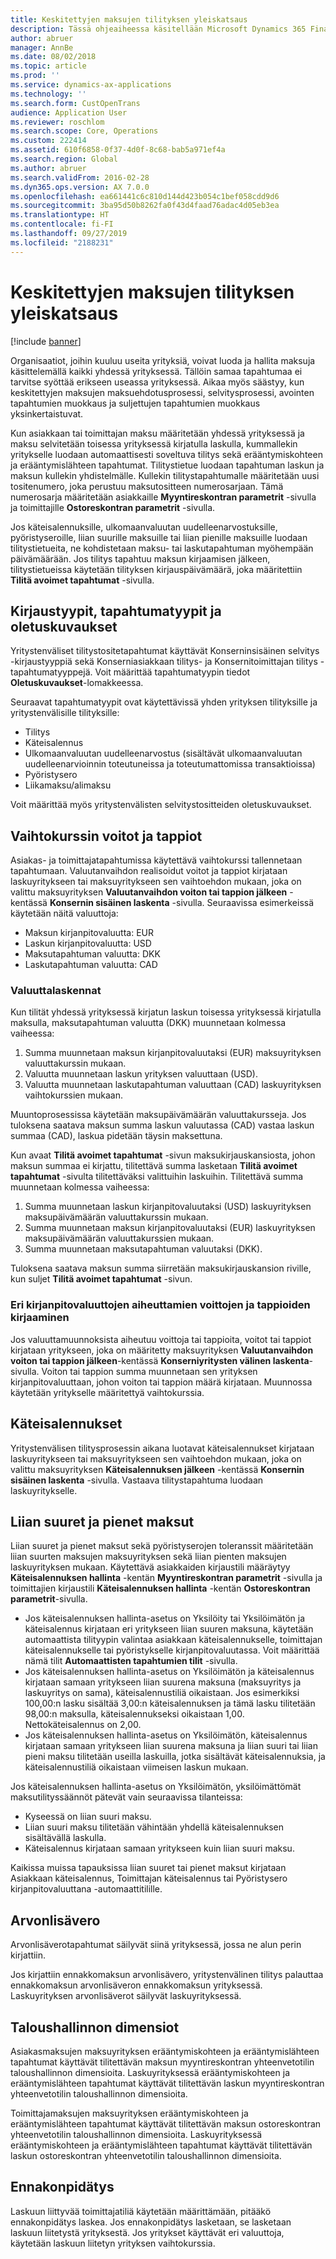 ```yaml
---
title: Keskitettyjen maksujen tilityksen yleiskatsaus
description: Tässä ohjeaiheessa käsitellään Microsoft Dynamics 365 Financen keskitettyjen maksujen tilitystä.
author: abruer
manager: AnnBe
ms.date: 08/02/2018
ms.topic: article
ms.prod: ''
ms.service: dynamics-ax-applications
ms.technology: ''
ms.search.form: CustOpenTrans
audience: Application User
ms.reviewer: roschlom
ms.search.scope: Core, Operations
ms.custom: 222414
ms.assetid: 610f6858-0f37-4d0f-8c68-bab5a971ef4a
ms.search.region: Global
ms.author: abruer
ms.search.validFrom: 2016-02-28
ms.dyn365.ops.version: AX 7.0.0
ms.openlocfilehash: ea661441c6c810d144d423b054c1bef058cdd9d6
ms.sourcegitcommit: 3ba95d50b8262fa0f43d4faad76adac4d05eb3ea
ms.translationtype: HT
ms.contentlocale: fi-FI
ms.lasthandoff: 09/27/2019
ms.locfileid: "2188231"
---
```

# <a name="settlement-overview-for-centralized-payments"></a>Keskitettyjen maksujen tilityksen yleiskatsaus

[!include [banner](../includes/banner.md)]

Organisaatiot, joihin kuuluu useita yrityksiä, voivat luoda ja hallita maksuja käsittelemällä kaikki yhdessä yrityksessä. Tällöin samaa tapahtumaa ei tarvitse syöttää erikseen useassa yrityksessä. Aikaa myös säästyy, kun keskitettyjen maksujen maksuehdotusprosessi, selvitysprosessi, avointen tapahtumien muokkaus ja suljettujen tapahtumien muokkaus yksinkertaistuvat. 

Kun asiakkaan tai toimittajan maksu määritetään yhdessä yrityksessä ja maksu selvitetään toisessa yrityksessä kirjatulla laskulla, kummallekin yritykselle luodaan automaattisesti soveltuva tilitys sekä erääntymiskohteen ja erääntymislähteen tapahtumat. Tilitystietue luodaan tapahtuman laskun ja maksun kullekin yhdistelmälle. Kullekin tilitystapahtumalle määritetään uusi tositenumero, joka perustuu maksutositteen numerosarjaan. Tämä numerosarja määritetään asiakkaille **Myyntireskontran parametrit** -sivulla ja toimittajille **Ostoreskontran parametrit** -sivulla. 

Jos käteisalennuksille, ulkomaanvaluutan uudelleenarvostuksille, pyöristyseroille, liian suurille maksuille tai liian pienille maksuille luodaan tilitystietueita, ne kohdistetaan maksu- tai laskutapahtuman myöhempään päivämäärään. Jos tilitys tapahtuu maksun kirjaamisen jälkeen, tilitystietueissa käytetään tilityksen kirjauspäivämäärä, joka määritettiin **Tilitä avoimet tapahtumat** -sivulla.

## <a name="posting-types-transaction-types-and-default-descriptions"></a>Kirjaustyypit, tapahtumatyypit ja oletuskuvaukset

Yritystenväliset tilitystositetapahtumat käyttävät Konserninsisäinen selvitys -kirjaustyyppiä sekä Konserniasiakkaan tilitys- ja Konsernitoimittajan tilitys -tapahtumatyyppejä. Voit määrittää tapahtumatyypin tiedot **Oletuskuvaukset**-lomakkeessa. 

Seuraavat tapahtumatyypit ovat käytettävissä yhden yrityksen tilityksille ja yritystenvälisille tilityksille:

-   Tilitys
-   Käteisalennus
-   Ulkomaanvaluutan uudelleenarvostus (sisältävät ulkomaanvaluutan uudelleenarvioinnin toteutuneissa ja toteutumattomissa transaktioissa)
-   Pyöristysero
-   Liikamaksu/alimaksu

Voit määrittää myös yritystenvälisten selvitystositteiden oletuskuvaukset.

## <a name="currency-exchange-gains-or-losses"></a>Vaihtokurssin voitot ja tappiot

Asiakas- ja toimittajatapahtumissa käytettävä vaihtokurssi tallennetaan tapahtumaan. Valuutanvaihdon realisoidut voitot ja tappiot kirjataan laskuyritykseen tai maksuyritykseen sen vaihtoehdon mukaan, joka on valittu maksuyrityksen **Valuutanvaihdon voiton tai tappion jälkeen** -kentässä **Konsernin sisäinen laskenta** -sivulla. Seuraavissa esimerkeissä käytetään näitä valuuttoja:
-   Maksun kirjanpitovaluutta: EUR
-   Laskun kirjanpitovaluutta: USD
-   Maksutapahtuman valuutta: DKK
-   Laskutapahtuman valuutta: CAD

### <a name="currency-calculations"></a>Valuuttalaskennat

Kun tilität yhdessä yrityksessä kirjatun laskun toisessa yrityksessä kirjatulla maksulla, maksutapahtuman valuutta (DKK) muunnetaan kolmessa vaiheessa:
1.  Summa muunnetaan maksun kirjanpitovaluutaksi (EUR) maksuyrityksen valuuttakurssin mukaan.
2.  Valuutta muunnetaan laskun yrityksen valuuttaan (USD).
3.  Valuutta muunnetaan laskutapahtuman valuuttaan (CAD) laskuyrityksen vaihtokurssien mukaan.

Muuntoprosessissa käytetään maksupäivämäärän valuuttakursseja. Jos tuloksena saatava maksun summa laskun valuutassa (CAD) vastaa laskun summaa (CAD), laskua pidetään täysin maksettuna. 

Kun avaat **Tilitä avoimet tapahtumat** -sivun maksukirjauskansiosta, johon maksun summaa ei kirjattu, tilitettävä summa lasketaan **Tilitä avoimet tapahtumat** -sivulta tilitettäväksi valittuihin laskuihin. Tilitettävä summa muunnetaan kolmessa vaiheessa:
1.  Summa muunnetaan laskun kirjanpitovaluutaksi (USD) laskuyrityksen maksupäivämäärän valuuttakurssin mukaan.
2.  Summa muunnetaan maksun kirjanpitovaluutaksi (EUR) laskuyrityksen maksupäivämäärän valuuttakurssien mukaan.
3.  Summa muunnetaan maksutapahtuman valuutaksi (DKK).

Tuloksena saatava maksun summa siirretään maksukirjauskansion riville, kun suljet **Tilitä avoimet tapahtumat** -sivun.

### <a name="posting-for-gain-or-loss-because-of-different-accounting-currencies"></a>Eri kirjanpitovaluuttojen aiheuttamien voittojen ja tappioiden kirjaaminen

Jos valuuttamuunnoksista aiheutuu voittoja tai tappioita, voitot tai tappiot kirjataan yritykseen, joka on määritetty maksuyrityksen **Valuutanvaihdon voiton tai tappion jälkeen**-kentässä **Konserniyritysten välinen laskenta**-sivulla. Voiton tai tappion summa muunnetaan sen yrityksen kirjanpitovaluuttaan, johon voiton tai tappion määrä kirjataan. Muunnossa käytetään yritykselle määritettyä vaihtokurssia.

## <a name="cash-discounts"></a>Käteisalennukset

Yritystenvälisen tilitysprosessin aikana luotavat käteisalennukset kirjataan laskuyritykseen tai maksuyritykseen sen vaihtoehdon mukaan, joka on valittu maksuyrityksen **Käteisalennuksen jälkeen** -kentässä **Konsernin sisäinen laskenta** -sivulla. Vastaava tilitystapahtuma luodaan laskuyritykselle.

## <a name="overpayments-and-underpayments"></a>Liian suuret ja pienet maksut

Liian suuret ja pienet maksut sekä pyöristyserojen toleranssit määritetään liian suurten maksujen maksuyrityksen sekä liian pienten maksujen laskuyrityksen mukaan. Käytettävä asiakkaiden kirjaustili määräytyy **Käteisalennuksen hallinta** -kentän **Myyntireskontran parametrit** -sivulla ja toimittajien kirjaustili **Käteisalennuksen hallinta** -kentän **Ostoreskontran parametrit**-sivulla.

-   Jos käteisalennuksen hallinta-asetus on Yksilöity tai Yksilöimätön ja käteisalennus kirjataan eri yritykseen liian suuren maksuna, käytetään automaattista tilityypin valintaa asiakkaan käteisalennukselle, toimittajan käteisalennukselle tai pyöristykselle kirjanpitovaluutassa. Voit määrittää nämä tilit **Automaattisten tapahtumien tilit** -sivulla.
-   Jos käteisalennuksen hallinta-asetus on Yksilöimätön ja käteisalennus kirjataan samaan yritykseen liian suurena maksuna (maksuyritys ja laskuyritys on sama), käteisalennustiliä oikaistaan. Jos esimerkiksi 100,00:n lasku sisältää 3,00:n käteisalennuksen ja tämä lasku tilitetään 98,00:n maksulla, käteisalennukseksi oikaistaan 1,00. Nettokäteisalennus on 2,00.
-   Jos käteisalennuksen hallinta-asetus on Yksilöimätön, käteisalennus kirjataan samaan yritykseen liian suurena maksuna ja liian suuri tai liian pieni maksu tilitetään useilla laskuilla, jotka sisältävät käteisalennuksia, ja käteisalennustiliä oikaistaan viimeisen laskun mukaan.

Jos käteisalennuksen hallinta-asetus on Yksilöimätön, yksilöimättömät maksutilityssäännöt pätevät vain seuraavissa tilanteissa:
-   Kyseessä on liian suuri maksu.
-   Liian suuri maksu tilitetään vähintään yhdellä käteisalennuksen sisältävällä laskulla.
-   Käteisalennus kirjataan samaan yritykseen kuin liian suuri maksu.

Kaikissa muissa tapauksissa liian suuret tai pienet maksut kirjataan Asiakkaan käteisalennus, Toimittajan käteisalennus tai Pyöristysero kirjanpitovaluuttana -automaattitilille.

## <a name="sales-tax"></a>Arvonlisävero
Arvonlisäverotapahtumat säilyvät siinä yrityksessä, jossa ne alun perin kirjattiin. 

Jos kirjattiin ennakkomaksun arvonlisävero, yritystenvälinen tilitys palauttaa ennakkomaksun arvonlisäveron ennakkomaksun yrityksessä. Laskuyrityksen arvonlisäverot säilyvät laskuyrityksessä.

## <a name="financial-dimensions"></a>Taloushallinnon dimensiot
Asiakasmaksujen maksuyrityksen erääntymiskohteen ja erääntymislähteen tapahtumat käyttävät tilitettävän maksun myyntireskontran yhteenvetotilin taloushallinnon dimensioita. Laskuyrityksessä erääntymiskohteen ja erääntymislähteen tapahtumat käyttävät tilitettävän laskun myyntireskontran yhteenvetotilin taloushallinnon dimensioita. 

Toimittajamaksujen maksuyrityksen erääntymiskohteen ja erääntymislähteen tapahtumat käyttävät tilitettävän maksun ostoreskontran yhteenvetotilin taloushallinnon dimensioita. Laskuyrityksessä erääntymiskohteen ja erääntymislähteen tapahtumat käyttävät tilitettävän laskun ostoreskontran yhteenvetotilin taloushallinnon dimensioita.

## <a name="withholding-tax"></a>Ennakonpidätys
Laskuun liittyvää toimittajatiliä käytetään määrittämään, pitääkö ennakonpidätys laskea. Jos ennakonpidätys lasketaan, se lasketaan laskuun liitetystä yrityksestä. Jos yritykset käyttävät eri valuuttoja, käytetään laskuun liitetyn yrityksen vaihtokurssia.
